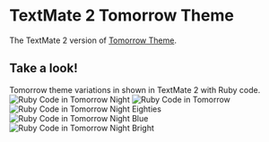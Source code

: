# TextMate 2 Tomorrow Theme
The TextMate 2 version of [Tomorrow Theme](https://github.com/ChrisKempson/Tomorrow-Theme).

## Take a look!
Tomorrow theme variations in shown in TextMate 2 with Ruby code.  
![Ruby Code in Tomorrow Night](https://github.com/ChrisKempson/TextMate-Tomorrow-Theme/raw/master/Images/Tomorrow-Night.png)
![Ruby Code in Tomorrow](https://github.com/ChrisKempson/TextMate-Tomorrow-Theme/raw/master/Images/Tomorrow.png)
![Ruby Code in Tomorrow Night Eighties](https://github.com/ChrisKempson/TextMate-Tomorrow-Theme/raw/master/Images/Tomorrow-Night-Eighties.png)
![Ruby Code in Tomorrow Night Blue](https://github.com/ChrisKempson/TextMate-Tomorrow-Theme/raw/master/Images/Tomorrow-Night-Blue.png)
![Ruby Code in Tomorrow Night Bright](https://github.com/ChrisKempson/TextMate-Tomorrow-Theme/raw/master/Images/Tomorrow-Night-Bright.png)
